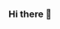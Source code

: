 ### Hi there 👋

<!--
**moneyyear2020/moneyyear2020** is a ✨ _special_ ✨ repository because its `README.md` (this file) appears on your GitHub profile.

Here are some ideas to get you started:

- 🔭 I’m currently working on ...making money 
- 🌱 I’m currently learning ...
- 👯 I’m looking to collaborate on ...
- 🤔 I’m looking for help with ...any thing 
- 💬 Ask me about ...
- 📫 How to reach me: ...
- 😄 Pronouns: ...
- ⚡ Fun fact: ... army
-->
